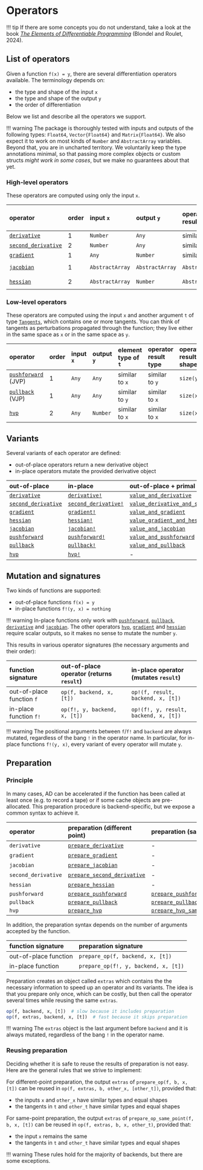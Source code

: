 # Operators

!!! tip
    If there are some concepts you do not understand, take a look at the book [_The Elements of Differentiable Programming_](https://arxiv.org/abs/2403.14606) (Blondel and Roulet, 2024).

## List of operators

Given a function `f(x) = y`, there are several differentiation operators available. The terminology depends on:

- the type and shape of the input `x`
- the type and shape of the output `y`
- the order of differentiation

Below we list and describe all the operators we support.

!!! warning
    The package is thoroughly tested with inputs and outputs of the following types: `Float64`, `Vector{Float64}` and `Matrix{Float64}`.
    We also expect it to work on most kinds of `Number` and `AbstractArray` variables.
    Beyond that, you are in uncharted territory.
    We voluntarily keep the type annotations minimal, so that passing more complex objects or custom structs _might work in some cases_, but we make no guarantees about that yet.

### High-level operators

These operators are computed using only the input `x`.

| operator                    | order | input `x`       | output `y`      | operator result type | operator result shape    |
| :-------------------------- | :---- | :-------------- | :-------------- | :------------------- | :----------------------- |
| [`derivative`](@ref)        | 1     | `Number`        | `Any`           | similar to `y`       | `size(y)`                |
| [`second_derivative`](@ref) | 2     | `Number`        | `Any`           | similar to `y`       | `size(y)`                |
| [`gradient`](@ref)          | 1     | `Any`           | `Number`        | similar to `x`       | `size(x)`                |
| [`jacobian`](@ref)          | 1     | `AbstractArray` | `AbstractArray` | `AbstractMatrix`     | `(length(y), length(x))` |
| [`hessian`](@ref)           | 2     | `AbstractArray` | `Number`        | `AbstractMatrix`     | `(length(x), length(x))` |

### Low-level operators

These operators are computed using the input `x` and another argument `t` of type [`Tangents`](@ref), which contains one or more tangents.
You can think of tangents as perturbations propagated through the function; they live either in the same space as `x` or in the same space as `y`.

| operator                    | order | input `x` | output `y` | element type of `t` | operator result type | operator result shape |
| :-------------------------- | :---- | :-------- | :--------- | :------------------ | :------------------- | :-------------------- |
| [`pushforward`](@ref) (JVP) | 1     | `Any`     | `Any`      | similar to `x`      | similar to `y`       | `size(y)`             |
| [`pullback`](@ref) (VJP)    | 1     | `Any`     | `Any`      | similar to `y`      | similar to `x`       | `size(x)`             |
| [`hvp`](@ref)               | 2     | `Any`     | `Number`   | similar to `x`      | similar to `x`       | `size(x)`             |

## Variants

Several variants of each operator are defined:

- out-of-place operators return a new derivative object
- in-place operators mutate the provided derivative object

| out-of-place                | in-place                     | out-of-place + primal                            | in-place + primal                                 |
| :-------------------------- | :--------------------------- | :----------------------------------------------- | :------------------------------------------------ |
| [`derivative`](@ref)        | [`derivative!`](@ref)        | [`value_and_derivative`](@ref)                   | [`value_and_derivative!`](@ref)                   |
| [`second_derivative`](@ref) | [`second_derivative!`](@ref) | [`value_derivative_and_second_derivative`](@ref) | [`value_derivative_and_second_derivative!`](@ref) |
| [`gradient`](@ref)          | [`gradient!`](@ref)          | [`value_and_gradient`](@ref)                     | [`value_and_gradient!`](@ref)                     |
| [`hessian`](@ref)           | [`hessian!`](@ref)           | [`value_gradient_and_hessian`](@ref)             | [`value_gradient_and_hessian!`](@ref)             |
| [`jacobian`](@ref)          | [`jacobian!`](@ref)          | [`value_and_jacobian`](@ref)                     | [`value_and_jacobian!`](@ref)                     |
| [`pushforward`](@ref)       | [`pushforward!`](@ref)       | [`value_and_pushforward`](@ref)                  | [`value_and_pushforward!`](@ref)                  |
| [`pullback`](@ref)          | [`pullback!`](@ref)          | [`value_and_pullback`](@ref)                     | [`value_and_pullback!`](@ref)                     |
| [`hvp`](@ref)               | [`hvp!`](@ref)               | -                                                | -                                                 |

## Mutation and signatures

Two kinds of functions are supported:

- out-of-place functions `f(x) = y`
- in-place functions `f!(y, x) = nothing`

!!! warning
    In-place functions only work with [`pushforward`](@ref), [`pullback`](@ref), [`derivative`](@ref) and [`jacobian`](@ref).
    The other operators [`hvp`](@ref), [`gradient`](@ref) and [`hessian`](@ref) require scalar outputs, so it makes no sense to mutate the number `y`.

This results in various operator signatures (the necessary arguments and their order):

| function signature        | out-of-place operator (returns `result`) | in-place  operator (mutates `result`) |
| :------------------------ | :--------------------------------------- | :------------------------------------ |
| out-of-place function `f` | `op(f, backend, x, [t])`                 | `op!(f, result, backend, x, [t])`     |
| in-place function `f!`    | `op(f!, y, backend, x, [t])`             | `op!(f!, y, result, backend, x, [t])` |

!!! warning
    The positional arguments between `f`/`f!` and `backend` are always mutated, regardless of the bang `!` in the operator name.
    In particular, for in-place functions `f!(y, x)`, every variant of every operator will mutate `y`.

## Preparation

### Principle

In many cases, AD can be accelerated if the function has been called at least once (e.g. to record a tape) or if some cache objects are pre-allocated.
This preparation procedure is backend-specific, but we expose a common syntax to achieve it.

| operator            | preparation (different point)       | preparation (same point)                 |
| :------------------ | :---------------------------------- | :--------------------------------------- |
| `derivative`        | [`prepare_derivative`](@ref)        | -                                        |
| `gradient`          | [`prepare_gradient`](@ref)          | -                                        |
| `jacobian`          | [`prepare_jacobian`](@ref)          | -                                        |
| `second_derivative` | [`prepare_second_derivative`](@ref) | -                                        |
| `hessian`           | [`prepare_hessian`](@ref)           | -                                        |
| `pushforward`       | [`prepare_pushforward`](@ref)       | [`prepare_pushforward_same_point`](@ref) |
| `pullback`          | [`prepare_pullback`](@ref)          | [`prepare_pullback_same_point`](@ref)    |
| `hvp`               | [`prepare_hvp`](@ref)               | [`prepare_hvp_same_point`](@ref)         |

In addition, the preparation syntax depends on the number of arguments accepted by the function.

| function signature    | preparation signature                |
| :-------------------- | :----------------------------------- |
| out-of-place function | `prepare_op(f, backend, x, [t])`     |
| in-place function     | `prepare_op(f!, y, backend, x, [t])` |

Preparation creates an object called `extras` which contains the the necessary information to speed up an operator and its variants.
The idea is that you prepare only once, which can be costly, but then call the operator several times while reusing the same `extras`.

```julia
op(f, backend, x, [t])  # slow because it includes preparation
op(f, extras, backend, x, [t])  # fast because it skips preparation
```

!!! warning
    The `extras` object is the last argument before `backend` and it is always mutated, regardless of the bang `!` in the operator name.

### Reusing preparation

Deciding whether it is safe to reuse the results of preparation is not easy.
Here are the general rules that we strive to implement:

For different-point preparation, the output `extras` of `prepare_op(f, b, x, [t])` can be reused in `op(f, extras, b, other_x, [other_t])`, provided that:

- the inputs `x` and `other_x` have similar types and equal shapes
- the tangents in `t` and `other_t` have similar types and equal shapes

For same-point preparation, the output `extras` of `prepare_op_same_point(f, b, x, [t])` can be reused in `op(f, extras, b, x, other_t)`, provided that:

- the input `x` remains the same
- the tangents in `t` and `other_t` have similar types and equal shapes

!!! warning
    These rules hold for the majority of backends, but there are some exceptions.